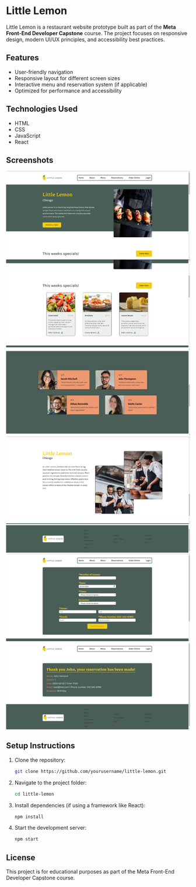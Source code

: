 # Little Lemon

Little Lemon is a restaurant website prototype built as part of the **Meta Front-End Developer Capstone** course. The project focuses on responsive design, modern UI/UX principles, and accessibility best practices.

## Features
- User-friendly navigation
- Responsive layout for different screen sizes
- Interactive menu and reservation system (if applicable)
- Optimized for performance and accessibility

## Technologies Used
- HTML
- CSS
- JavaScript
- React

## Screenshots
![Homepage](final-screenshots/homepage(1).png)
![Homepage](final-screenshots/homepage(2).png)
![Homepage](final-screenshots/homepage(3).png)
![Homepage](final-screenshots/homepage(4).png)
![Homepage](final-screenshots/homepage(5).png)
![Booking Page](final-screenshots/bookingpage.png)
![Confirmed Booking Page](final-screenshots/confirmedbooking.png)

## Setup Instructions
1. Clone the repository:
   ```bash
   git clone https://github.com/yourusername/little-lemon.git
   ```
2. Navigate to the project folder:
   ```bash
   cd little-lemon
   ```
3. Install dependencies (if using a framework like React):
   ```bash
   npm install
   ```
4. Start the development server:
   ```bash
   npm start
   ```

## License
This project is for educational purposes as part of the Meta Front-End Developer Capstone course.
